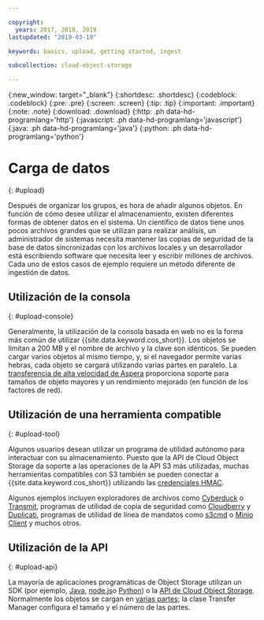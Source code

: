 ```yaml
---

copyright:
  years: 2017, 2018, 2019
lastupdated: "2019-03-19"

keywords: basics, upload, getting started, ingest

subcollection: cloud-object-storage

---
```

{:new_window: target="_blank"}
{:shortdesc: .shortdesc}
{:codeblock: .codeblock}
{:pre: .pre}
{:screen: .screen}
{:tip: .tip}
{:important: .important}
{:note: .note}
{:download: .download} 
{:http: .ph data-hd-programlang='http'} 
{:javascript: .ph data-hd-programlang='javascript'} 
{:java: .ph data-hd-programlang='java'} 
{:python: .ph data-hd-programlang='python'}

# Carga de datos
{: #upload}

Después de organizar los grupos, es hora de añadir algunos objetos. En función de cómo desee utilizar el almacenamiento, existen diferentes formas de obtener datos en el sistema. Un científico de datos tiene unos pocos archivos grandes que se utilizan para realizar análisis, un administrador de sistemas necesita mantener las copias de seguridad de la base de datos sincronizadas con los archivos locales y un desarrollador está escribiendo software que necesita leer y escribir millones de archivos. Cada uno de estos casos de ejemplo requiere un método diferente de ingestión de datos.

## Utilización de la consola
{: #upload-console}

Generalmente, la utilización de la consola basada en web no es la forma más común de utilizar {{site.data.keyword.cos_short}}. Los objetos se limitan a 200 MB y el nombre de archivo y la clave son idénticos. Se pueden cargar varios objetos al mismo tiempo, y, si el navegador permite varias hebras, cada objeto se cargará utilizando varias partes en paralelo. La [transferencia de alta velocidad de Aspera](/docs/services/cloud-object-storage/basics?topic=cloud-object-storage-aspera) proporciona soporte para tamaños de objeto mayores y un rendimiento mejorado (en función de los factores de red).

## Utilización de una herramienta compatible
{: #upload-tool}

Algunos usuarios desean utilizar un programa de utilidad autónomo para interactuar con su almacenamiento. Puesto que la API de Cloud Object Storage da soporte a las operaciones de la API S3 más utilizadas, muchas herramientas compatibles con S3 también se pueden conectar a {{site.data.keyword.cos_short}} utilizando las [credenciales HMAC](/docs/services/cloud-object-storage/hmac?topic=cloud-object-storage-hmac).

Algunos ejemplos incluyen exploradores de archivos como [Cyberduck](https://cyberduck.io/) o [Transmit](https://panic.com/transmit/), programas de utilidad de copia de seguridad como [Cloudberry](https://www.cloudberrylab.com/) y [Duplicati](https://www.duplicati.com/), programas de utilidad de línea de mandatos como [s3cmd](https://github.com/s3tools/s3cmd) o [Minio Client](https://github.com/minio/mc) y muchos otros.

## Utilización de la API
{: #upload-api}

La mayoría de aplicaciones programáticas de Object Storage utilizan un SDK (por ejemplo, [Java](/docs/services/cloud-object-storage/libraries?topic=cloud-object-storage-java), [node.js](/docs/services/cloud-object-storage/libraries?topic=cloud-object-storage-node)o [Python](/docs/services/cloud-object-storage/libraries?topic=cloud-object-storage-python)) o la [API de Cloud Object Storage](/docs/services/cloud-object-storage/api-reference?topic=cloud-object-storage-compatibility-api). Normalmente los objetos se cargan en [varias partes](/docs/services/cloud-object-storage/basics?topic=cloud-object-storage-large-objects); la clase Transfer Manager configura el tamaño y el número de las partes.
